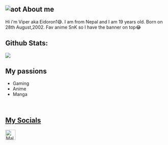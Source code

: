 ![aot](https://imgur.com/gZTFIli.png)
About me
---
Hi i'm Viper aka Eidoron1😅. I am from Nepal and I am 19 years old.</a>
Born on 28th August,2002. Fav anime SnK so I have the banner on top😂

<h2>Github Stats:</h2>
  <p><img src="https://github-readme-stats.vercel.app/api?username=Eidoron1&show_icons=true&theme=midnight-purple"></p>

My passions
---
* Gaming
* Anime
* Manga

<br />
<a href="https://aralroca.us8.list-manage.com/subscribe/post?u=29d99171aa3f671bde658475a&id=9f1a0b31e3">
  <table align="right">
      <tr>
          
My Socials
---
<a href="https://t.me/Eidoron1"><img alt="Mal" title="Mal" height="32" width="32" src="https://upload.wikimedia.org/wikipedia/commons/thumb/8/82/Telegram_logo.svg/600px-Telegram_logo.svg.png"></a>
